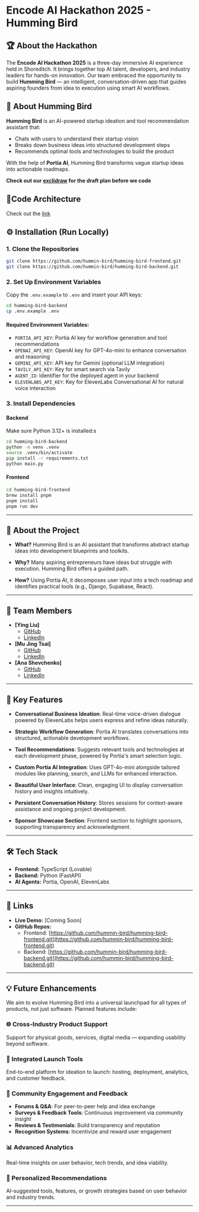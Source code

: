 # Encode AI Hackathon 2025 - Humming Bird

## 🏆 About the Hackathon

The **Encode AI Hackathon 2025** is a three-day immersive AI experience held in Shoreditch. It brings together top AI talent, developers, and industry leaders for hands-on innovation. Our team embraced the opportunity to build **Humming Bird** — an intelligent, conversation-driven app that guides aspiring founders from idea to execution using smart AI workflows.

## 🚀 About Humming Bird

**Humming Bird** is an AI-powered startup ideation and tool recommendation assistant that:

- Chats with users to understand their startup vision
- Breaks down business ideas into structured development steps
- Recommends optimal tools and technologies to build the product

With the help of **Portia AI**, Humming Bird transforms vague startup ideas into actionable roadmaps.

**Check out our [exclidraw](https://excalidraw.com/#room=20a848c6f4d32631a366,Djw04yUeLslEFkLRntfsHw) for the draft plan before we code**

## 🎯Code Architecture
Check out the [link](https://github.com/hummin-bird/humming-bird-backend/blob/main/code_architecture.md)

## ⚙️ Installation (Run Locally)

### 1. Clone the Repositories

```bash
git clone https://github.com/hummin-bird/humming-bird-frontend.git
git clone https://github.com/hummin-bird/humming-bird-backend.git
```

### 2. Set Up Environment Variables

Copy the `.env.example` to `.env` and insert your API keys:

```bash
cd humming-bird-backend
cp .env.example .env
```

#### Required Environment Variables:

- `PORTIA_API_KEY`: Portia AI key for workflow generation and tool recommendations
- `OPENAI_API_KEY`: OpenAI key for GPT-4o-mini to enhance conversation and reasoning
- `GEMINI_API_KEY`: API key for Gemini (optional LLM integration)
- `TAVILY_API_KEY`: Key for smart search via Tavily
- `AGENT_ID`: Identifier for the deployed agent in your backend
- `ELEVENLABS_API_KEY`: Key for ElevenLabs Conversational AI for natural voice interaction

### 3. Install Dependencies

#### Backend

Make sure Python 3.12+ is installed:s

```bash
cd humming-bird-backend
python -m venv .venv
source .venv/bin/activate
pip install -r requirements.txt
python main.py
```

#### Frontend

```bash
cd humming-bird-frontend
brew install pnpm
pnpm install
pnpm run dev
```
---

## 📁 About the Project

- **What?**
  Humming Bird is an AI assistant that transforms abstract startup ideas into development blueprints and toolkits.

- **Why?**
  Many aspiring entrepreneurs have ideas but struggle with execution. Humming Bird offers a guided path.

- **How?**
  Using Portia AI, it decomposes user input into a tech roadmap and identifies practical tools (e.g., Django, Supabase, React).

---

## 👥 Team Members

- **[Ying Liu]**
  - [GitHub](https://github.com/sophia172)
  - [LinkedIn](https://www.linkedin.com/in/yingliu-data/)
- **[Mu Jing Tsai]**
  - [GitHub](https://github.com/sophia172)
  - [LinkedIn](https://www.linkedin.com/in/mu-jing-tsai/)
- **[Ana Shevchenko]**
  - [GitHub](https://github.com/a17o)
  - [LinkedIn](https://www.linkedin.com/in/cronaut/)
  
---

## 🎯 Key Features

- **Conversational Business Ideation**: Real-time voice-driven dialogue powered by ElevenLabs helps users express and refine ideas naturally.

- **Strategic Workflow Generation**: Portia AI translates conversations into structured, actionable development workflows.

- **Tool Recommendations**: Suggests relevant tools and technologies at each development phase, powered by Portia's smart selection logic.

- **Custom Portia AI Integration**: Uses GPT-4o-mini alongside tailored modules like planning, search, and LLMs for enhanced interaction.

- **Beautiful User Interface**: Clean, engaging UI to display conversation history and insights intuitively.

- **Persistent Conversation History**: Stores sessions for context-aware assistance and ongoing project development.

- **Sponsor Showcase Section**: Frontend section to highlight sponsors, supporting transparency and acknowledgment.

---

## 🛠️ Tech Stack

- **Frontend:** TypeScript (Lovable)
- **Backend:** Python (FastAPI)
- **AI Agents:** Portia, OpenAI, ElevenLabs

---

## 🔗 Links

- **Live Demo:** [Coming Soon]
- **GitHub Repos:**
  - Frontend: [https://github.com/hummin-bird/humming-bird-frontend.git](https://github.com/hummin-bird/humming-bird-frontend.git)
  - Backend: [https://github.com/hummin-bird/humming-bird-backend.git](https://github.com/hummin-bird/humming-bird-backend.git)

---

## 💡 Future Enhancements

We aim to evolve Humming Bird into a universal launchpad for all types of products, not just software. Planned features include:

### 🌐 Cross-Industry Product Support

Support for physical goods, services, digital media — expanding usability beyond software.

### 🚀 Integrated Launch Tools

End-to-end platform for ideation to launch: hosting, deployment, analytics, and customer feedback.

### 👥 Community Engagement and Feedback

- **Forums & Q&A**: For peer-to-peer help and idea exchange
- **Surveys & Feedback Tools**: Continuous improvement via community insight
- **Reviews & Testimonials**: Build transparency and reputation
- **Recognition Systems**: Incentivize and reward user engagement

### 📊 Advanced Analytics

Real-time insights on user behavior, tech trends, and idea viability.

### 🤖 Personalized Recommendations

AI-suggested tools, features, or growth strategies based on user behavior and industry trends.

---


